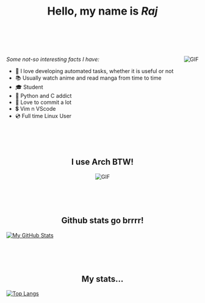 <h1 align="center">Hello, my name is <b><i>Raj</i></b></h1>

<br><br><br><br>

<img align="right" alt="GIF" src="https://media.giphy.com/media/iIqmM5tTjmpOB9mpbn/giphy.gif" />


*Some not-so interesting facts I have:*
- 🤖 I love developing automated tasks, whether it is useful or not </li>
- 📚 Usually watch anime and read manga from time to time </li>
- 🎓 Student 
- 🐍 Python and C addict
- 💚 Love to commit a lot
- 💲 Vim n VScode
- 💿 Full time Linux User

<br><br><br>
<h2 align="center"> I use Arch BTW! </h2>
<p align="center">
  <img align="center" alt="GIF" src="https://static.apester.com/user-images/66/66990c9c68ef205ac02683b905a15dc5.gif" />
</p>

<br><br><br>
<h2 align="center"> Github stats go brrrr! </h2>

[![My GitHub Stats](https://github-readme-stats.vercel.app/api/?username=raj23689&count_private=true&theme=tokyonight&showicons=true)]()

<br><br><br>
<h2 align="center"> My stats... </h2>

[![Top Langs](https://github-readme-stats.vercel.app/api/top-langs/?username=raj23689-git&langs_count=8&count_private=true&title_color=fff&icon_color=f9f9f9&text_color=9f9f9f&bg_color=151515)](https://github.com/anuraghazra/github-readme-stats)




